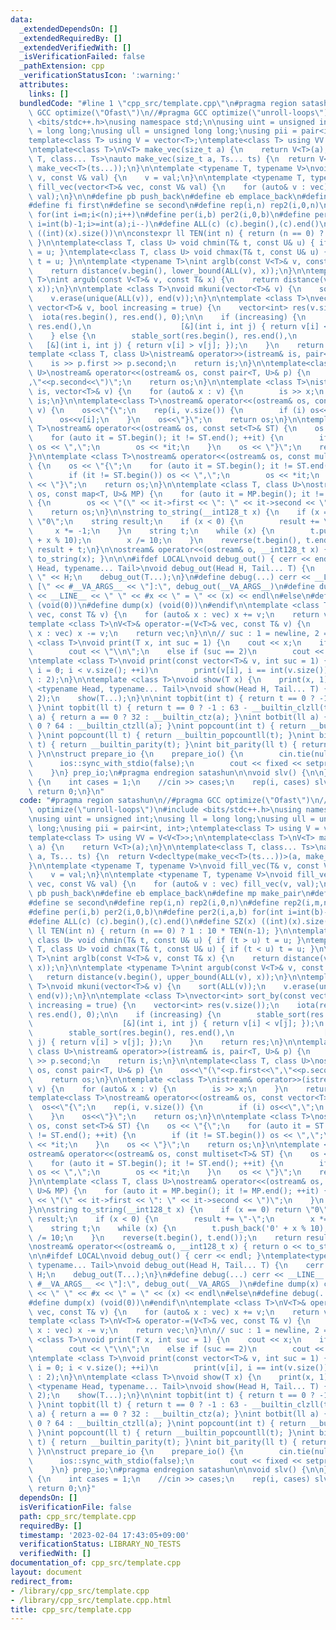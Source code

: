```yaml
---
data:
  _extendedDependsOn: []
  _extendedRequiredBy: []
  _extendedVerifiedWith: []
  _isVerificationFailed: false
  _pathExtension: cpp
  _verificationStatusIcon: ':warning:'
  attributes:
    links: []
  bundledCode: "#line 1 \"cpp_src/template.cpp\"\n#pragma region satashun\n//#pragma\
    \ GCC optimize(\"Ofast\")\n//#pragma GCC optimize(\"unroll-loops\")\n#include\
    \ <bits/stdc++.h>\nusing namespace std;\n\nusing uint = unsigned int;\nusing ll\
    \ = long long;\nusing ull = unsigned long long;\nusing pii = pair<int, int>;\n\
    template<class T> using V = vector<T>;\ntemplate<class T> using VV = V<V<T>>;\n\
    \ntemplate<class T>\nV<T> make_vec(size_t a) {\n    return V<T>(a);\n}\n\ntemplate<class\
    \ T, class... Ts>\nauto make_vec(size_t a, Ts... ts) {\n  return V<decltype(make_vec<T>(ts...))>(a,\
    \ make_vec<T>(ts...));\n}\n\ntemplate <typename T, typename V>\nvoid fill_vec(T&\
    \ v, const V& val) {\n    v = val;\n}\n\ntemplate <typename T, typename V>\nvoid\
    \ fill_vec(vector<T>& vec, const V& val) {\n    for (auto& v : vec) fill_vec(v,\
    \ val);\n}\n\n#define pb push_back\n#define eb emplace_back\n#define mp make_pair\n\
    #define fi first\n#define se second\n#define rep(i,n) rep2(i,0,n)\n#define rep2(i,m,n)\
    \ for(int i=m;i<(n);i++)\n#define per(i,b) per2(i,0,b)\n#define per2(i,a,b) for(int\
    \ i=int(b)-1;i>=int(a);i--)\n#define ALL(c) (c).begin(),(c).end()\n#define SZ(x)\
    \ ((int)(x).size())\n\nconstexpr ll TEN(int n) { return (n == 0) ? 1 : 10 * TEN(n-1);\
    \ }\n\ntemplate<class T, class U> void chmin(T& t, const U& u) { if (t > u) t\
    \ = u; }\ntemplate<class T, class U> void chmax(T& t, const U& u) { if (t < u)\
    \ t = u; }\n\ntemplate <typename T>\nint arglb(const V<T>& v, const T& x) {\n\
    \    return distance(v.begin(), lower_bound(ALL(v), x));\n}\n\ntemplate <typename\
    \ T>\nint argub(const V<T>& v, const T& x) {\n    return distance(v.begin(), upper_bound(ALL(v),\
    \ x));\n}\n\ntemplate <class T>\nvoid mkuni(vector<T>& v) {\n    sort(ALL(v));\n\
    \    v.erase(unique(ALL(v)), end(v));\n}\n\ntemplate <class T>\nvector<int> sort_by(const\
    \ vector<T>& v, bool increasing = true) {\n    vector<int> res(v.size());\n  \
    \  iota(res.begin(), res.end(), 0);\n\n    if (increasing) {\n        stable_sort(res.begin(),\
    \ res.end(),\n                    [&](int i, int j) { return v[i] < v[j]; });\n\
    \    } else {\n        stable_sort(res.begin(), res.end(),\n                 \
    \   [&](int i, int j) { return v[i] > v[j]; });\n    }\n    return res;\n}\n\n\
    template <class T, class U>\nistream& operator>>(istream& is, pair<T, U>& p) {\n\
    \    is >> p.first >> p.second;\n    return is;\n}\n\ntemplate<class T, class\
    \ U>\nostream& operator<<(ostream& os, const pair<T, U>& p) {\n    os<<\"(\"<<p.first<<\"\
    ,\"<<p.second<<\")\";\n    return os;\n}\n\ntemplate <class T>\nistream& operator>>(istream&\
    \ is, vector<T>& v) {\n    for (auto& x : v) {\n        is >> x;\n    }\n    return\
    \ is;\n}\n\ntemplate<class T>\nostream& operator<<(ostream& os, const vector<T>&\
    \ v) {\n    os<<\"{\";\n    rep(i, v.size()) {\n        if (i) os<<\",\";\n  \
    \      os<<v[i];\n    }\n    os<<\"}\";\n    return os;\n}\n\ntemplate <class\
    \ T>\nostream& operator<<(ostream& os, const set<T>& ST) {\n    os << \"{\";\n\
    \    for (auto it = ST.begin(); it != ST.end(); ++it) {\n        if (it != ST.begin())\
    \ os << \",\";\n        os << *it;\n    }\n    os << \"}\";\n    return os;\n\
    }\n\ntemplate <class T>\nostream& operator<<(ostream& os, const multiset<T>& ST)\
    \ {\n    os << \"{\";\n    for (auto it = ST.begin(); it != ST.end(); ++it) {\n\
    \        if (it != ST.begin()) os << \",\";\n        os << *it;\n    }\n    os\
    \ << \"}\";\n    return os;\n}\n\ntemplate <class T, class U>\nostream& operator<<(ostream&\
    \ os, const map<T, U>& MP) {\n    for (auto it = MP.begin(); it != MP.end(); ++it)\
    \ {\n        os << \"(\" << it->first << \": \" << it->second << \")\";\n    }\n\
    \    return os;\n}\n\nstring to_string(__int128_t x) {\n    if (x == 0) return\
    \ \"0\";\n    string result;\n    if (x < 0) {\n        result += \"-\";\n   \
    \     x *= -1;\n    }\n    string t;\n    while (x) {\n        t.push_back('0'\
    \ + x % 10);\n        x /= 10;\n    }\n    reverse(t.begin(), t.end());\n    return\
    \ result + t;\n}\n\nostream& operator<<(ostream& o, __int128_t x) { return o <<\
    \ to_string(x); }\n\n\n#ifdef LOCAL\nvoid debug_out() { cerr << endl; }\ntemplate<typename\
    \ Head, typename... Tail>\nvoid debug_out(Head H, Tail... T) {\n    cerr << \"\
    \ \" << H;\n    debug_out(T...);\n}\n#define debug(...) cerr << __LINE__ << \"\
    \ [\" << #__VA_ARGS__ << \"]:\", debug_out(__VA_ARGS__)\n#define dump(x) cerr\
    \ << __LINE__ << \" \" << #x << \" = \" << (x) << endl\n#else\n#define debug(...)\
    \ (void(0))\n#define dump(x) (void(0))\n#endif\n\ntemplate <class T>\nV<T>& operator+=(V<T>&\
    \ vec, const T& v) {\n    for (auto& x : vec) x += v;\n    return vec;\n}\n\n\
    template <class T>\nV<T>& operator-=(V<T>& vec, const T& v) {\n    for (auto&\
    \ x : vec) x -= v;\n    return vec;\n}\n\n// suc : 1 = newline, 2 = space\ntemplate\
    \ <class T>\nvoid print(T x, int suc = 1) {\n    cout << x;\n    if (suc == 1)\n\
    \        cout << \"\\n\";\n    else if (suc == 2)\n        cout << \" \";\n}\n\
    \ntemplate <class T>\nvoid print(const vector<T>& v, int suc = 1) {\n    for (int\
    \ i = 0; i < v.size(); ++i)\n        print(v[i], i == int(v.size()) - 1 ? suc\
    \ : 2);\n}\n\ntemplate <class T>\nvoid show(T x) {\n    print(x, 1);\n}\n\ntemplate\
    \ <typename Head, typename... Tail>\nvoid show(Head H, Tail... T) {\n    print(H,\
    \ 2);\n    show(T...);\n}\n\nint topbit(int t) { return t == 0 ? -1 : 31 - __builtin_clz(t);\
    \ }\nint topbit(ll t) { return t == 0 ? -1 : 63 - __builtin_clzll(t); }\nint botbit(int\
    \ a) { return a == 0 ? 32 : __builtin_ctz(a); }\nint botbit(ll a) { return a ==\
    \ 0 ? 64 : __builtin_ctzll(a); }\nint popcount(int t) { return __builtin_popcount(t);\
    \ }\nint popcount(ll t) { return __builtin_popcountll(t); }\nint bit_parity(int\
    \ t) { return __builtin_parity(t); }\nint bit_parity(ll t) { return __builtin_parityll(t);\
    \ }\n\nstruct prepare_io {\n    prepare_io() {\n        cin.tie(nullptr);\n  \
    \      ios::sync_with_stdio(false);\n        cout << fixed << setprecision(10);\n\
    \    }\n} prep_io;\n#pragma endregion satashun\n\nvoid slv() {\n\n}\n\nint main()\
    \ {\n    int cases = 1;\n    //cin >> cases;\n    rep(i, cases) slv();\n\n   \
    \ return 0;\n}\n"
  code: "#pragma region satashun\n//#pragma GCC optimize(\"Ofast\")\n//#pragma GCC\
    \ optimize(\"unroll-loops\")\n#include <bits/stdc++.h>\nusing namespace std;\n\
    \nusing uint = unsigned int;\nusing ll = long long;\nusing ull = unsigned long\
    \ long;\nusing pii = pair<int, int>;\ntemplate<class T> using V = vector<T>;\n\
    template<class T> using VV = V<V<T>>;\n\ntemplate<class T>\nV<T> make_vec(size_t\
    \ a) {\n    return V<T>(a);\n}\n\ntemplate<class T, class... Ts>\nauto make_vec(size_t\
    \ a, Ts... ts) {\n  return V<decltype(make_vec<T>(ts...))>(a, make_vec<T>(ts...));\n\
    }\n\ntemplate <typename T, typename V>\nvoid fill_vec(T& v, const V& val) {\n\
    \    v = val;\n}\n\ntemplate <typename T, typename V>\nvoid fill_vec(vector<T>&\
    \ vec, const V& val) {\n    for (auto& v : vec) fill_vec(v, val);\n}\n\n#define\
    \ pb push_back\n#define eb emplace_back\n#define mp make_pair\n#define fi first\n\
    #define se second\n#define rep(i,n) rep2(i,0,n)\n#define rep2(i,m,n) for(int i=m;i<(n);i++)\n\
    #define per(i,b) per2(i,0,b)\n#define per2(i,a,b) for(int i=int(b)-1;i>=int(a);i--)\n\
    #define ALL(c) (c).begin(),(c).end()\n#define SZ(x) ((int)(x).size())\n\nconstexpr\
    \ ll TEN(int n) { return (n == 0) ? 1 : 10 * TEN(n-1); }\n\ntemplate<class T,\
    \ class U> void chmin(T& t, const U& u) { if (t > u) t = u; }\ntemplate<class\
    \ T, class U> void chmax(T& t, const U& u) { if (t < u) t = u; }\n\ntemplate <typename\
    \ T>\nint arglb(const V<T>& v, const T& x) {\n    return distance(v.begin(), lower_bound(ALL(v),\
    \ x));\n}\n\ntemplate <typename T>\nint argub(const V<T>& v, const T& x) {\n \
    \   return distance(v.begin(), upper_bound(ALL(v), x));\n}\n\ntemplate <class\
    \ T>\nvoid mkuni(vector<T>& v) {\n    sort(ALL(v));\n    v.erase(unique(ALL(v)),\
    \ end(v));\n}\n\ntemplate <class T>\nvector<int> sort_by(const vector<T>& v, bool\
    \ increasing = true) {\n    vector<int> res(v.size());\n    iota(res.begin(),\
    \ res.end(), 0);\n\n    if (increasing) {\n        stable_sort(res.begin(), res.end(),\n\
    \                    [&](int i, int j) { return v[i] < v[j]; });\n    } else {\n\
    \        stable_sort(res.begin(), res.end(),\n                    [&](int i, int\
    \ j) { return v[i] > v[j]; });\n    }\n    return res;\n}\n\ntemplate <class T,\
    \ class U>\nistream& operator>>(istream& is, pair<T, U>& p) {\n    is >> p.first\
    \ >> p.second;\n    return is;\n}\n\ntemplate<class T, class U>\nostream& operator<<(ostream&\
    \ os, const pair<T, U>& p) {\n    os<<\"(\"<<p.first<<\",\"<<p.second<<\")\";\n\
    \    return os;\n}\n\ntemplate <class T>\nistream& operator>>(istream& is, vector<T>&\
    \ v) {\n    for (auto& x : v) {\n        is >> x;\n    }\n    return is;\n}\n\n\
    template<class T>\nostream& operator<<(ostream& os, const vector<T>& v) {\n  \
    \  os<<\"{\";\n    rep(i, v.size()) {\n        if (i) os<<\",\";\n        os<<v[i];\n\
    \    }\n    os<<\"}\";\n    return os;\n}\n\ntemplate <class T>\nostream& operator<<(ostream&\
    \ os, const set<T>& ST) {\n    os << \"{\";\n    for (auto it = ST.begin(); it\
    \ != ST.end(); ++it) {\n        if (it != ST.begin()) os << \",\";\n        os\
    \ << *it;\n    }\n    os << \"}\";\n    return os;\n}\n\ntemplate <class T>\n\
    ostream& operator<<(ostream& os, const multiset<T>& ST) {\n    os << \"{\";\n\
    \    for (auto it = ST.begin(); it != ST.end(); ++it) {\n        if (it != ST.begin())\
    \ os << \",\";\n        os << *it;\n    }\n    os << \"}\";\n    return os;\n\
    }\n\ntemplate <class T, class U>\nostream& operator<<(ostream& os, const map<T,\
    \ U>& MP) {\n    for (auto it = MP.begin(); it != MP.end(); ++it) {\n        os\
    \ << \"(\" << it->first << \": \" << it->second << \")\";\n    }\n    return os;\n\
    }\n\nstring to_string(__int128_t x) {\n    if (x == 0) return \"0\";\n    string\
    \ result;\n    if (x < 0) {\n        result += \"-\";\n        x *= -1;\n    }\n\
    \    string t;\n    while (x) {\n        t.push_back('0' + x % 10);\n        x\
    \ /= 10;\n    }\n    reverse(t.begin(), t.end());\n    return result + t;\n}\n\
    \nostream& operator<<(ostream& o, __int128_t x) { return o << to_string(x); }\n\
    \n\n#ifdef LOCAL\nvoid debug_out() { cerr << endl; }\ntemplate<typename Head,\
    \ typename... Tail>\nvoid debug_out(Head H, Tail... T) {\n    cerr << \" \" <<\
    \ H;\n    debug_out(T...);\n}\n#define debug(...) cerr << __LINE__ << \" [\" <<\
    \ #__VA_ARGS__ << \"]:\", debug_out(__VA_ARGS__)\n#define dump(x) cerr << __LINE__\
    \ << \" \" << #x << \" = \" << (x) << endl\n#else\n#define debug(...) (void(0))\n\
    #define dump(x) (void(0))\n#endif\n\ntemplate <class T>\nV<T>& operator+=(V<T>&\
    \ vec, const T& v) {\n    for (auto& x : vec) x += v;\n    return vec;\n}\n\n\
    template <class T>\nV<T>& operator-=(V<T>& vec, const T& v) {\n    for (auto&\
    \ x : vec) x -= v;\n    return vec;\n}\n\n// suc : 1 = newline, 2 = space\ntemplate\
    \ <class T>\nvoid print(T x, int suc = 1) {\n    cout << x;\n    if (suc == 1)\n\
    \        cout << \"\\n\";\n    else if (suc == 2)\n        cout << \" \";\n}\n\
    \ntemplate <class T>\nvoid print(const vector<T>& v, int suc = 1) {\n    for (int\
    \ i = 0; i < v.size(); ++i)\n        print(v[i], i == int(v.size()) - 1 ? suc\
    \ : 2);\n}\n\ntemplate <class T>\nvoid show(T x) {\n    print(x, 1);\n}\n\ntemplate\
    \ <typename Head, typename... Tail>\nvoid show(Head H, Tail... T) {\n    print(H,\
    \ 2);\n    show(T...);\n}\n\nint topbit(int t) { return t == 0 ? -1 : 31 - __builtin_clz(t);\
    \ }\nint topbit(ll t) { return t == 0 ? -1 : 63 - __builtin_clzll(t); }\nint botbit(int\
    \ a) { return a == 0 ? 32 : __builtin_ctz(a); }\nint botbit(ll a) { return a ==\
    \ 0 ? 64 : __builtin_ctzll(a); }\nint popcount(int t) { return __builtin_popcount(t);\
    \ }\nint popcount(ll t) { return __builtin_popcountll(t); }\nint bit_parity(int\
    \ t) { return __builtin_parity(t); }\nint bit_parity(ll t) { return __builtin_parityll(t);\
    \ }\n\nstruct prepare_io {\n    prepare_io() {\n        cin.tie(nullptr);\n  \
    \      ios::sync_with_stdio(false);\n        cout << fixed << setprecision(10);\n\
    \    }\n} prep_io;\n#pragma endregion satashun\n\nvoid slv() {\n\n}\n\nint main()\
    \ {\n    int cases = 1;\n    //cin >> cases;\n    rep(i, cases) slv();\n\n   \
    \ return 0;\n}"
  dependsOn: []
  isVerificationFile: false
  path: cpp_src/template.cpp
  requiredBy: []
  timestamp: '2023-02-04 17:43:05+09:00'
  verificationStatus: LIBRARY_NO_TESTS
  verifiedWith: []
documentation_of: cpp_src/template.cpp
layout: document
redirect_from:
- /library/cpp_src/template.cpp
- /library/cpp_src/template.cpp.html
title: cpp_src/template.cpp
---
```

